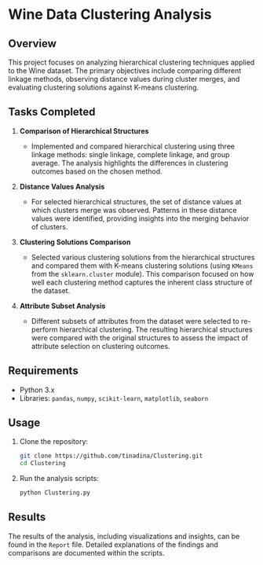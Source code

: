 # Wine Data Clustering Analysis

## Overview

This project focuses on analyzing hierarchical clustering techniques applied to the Wine dataset. The primary objectives include comparing different linkage methods, observing distance values during cluster merges, and evaluating clustering solutions against K-means clustering.

## Tasks Completed

1. **Comparison of Hierarchical Structures**  
   - Implemented and compared hierarchical clustering using three linkage methods: single linkage, complete linkage, and group average. The analysis highlights the differences in clustering outcomes based on the chosen method.

2. **Distance Values Analysis**  
   - For selected hierarchical structures, the set of distance values at which clusters merge was observed. Patterns in these distance values were identified, providing insights into the merging behavior of clusters.

3. **Clustering Solutions Comparison**  
   - Selected various clustering solutions from the hierarchical structures and compared them with K-means clustering solutions (using `KMeans` from the `sklearn.cluster` module). This comparison focused on how well each clustering method captures the inherent class structure of the dataset.

4. **Attribute Subset Analysis**  
   - Different subsets of attributes from the dataset were selected to re-perform hierarchical clustering. The resulting hierarchical structures were compared with the original structures to assess the impact of attribute selection on clustering outcomes.

## Requirements

- Python 3.x
- Libraries: `pandas`, `numpy`, `scikit-learn`, `matplotlib`, `seaborn`

## Usage

1. Clone the repository:
   ```bash
   git clone https://github.com/tinadina/Clustering.git
   cd Clustering
   ```

2. Run the analysis scripts:
   ```bash
   python Clustering.py
   ```

## Results

The results of the analysis, including visualizations and insights, can be found in the `Report` file. Detailed explanations of the findings and comparisons are documented within the scripts.
